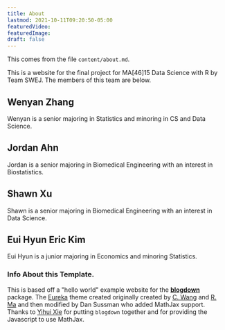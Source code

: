 ```yaml
---
title: About
lastmod: 2021-10-11T09:20:50-05:00
featuredVideo:
featuredImage:
draft: false
---
```


This comes from the file `content/about.md`.

This is a website for the final project for MA[46]15 Data Science with R by Team SWEJ.
The members of this team are below.

## Wenyan Zhang

Wenyan is a senior majoring in Statistics and minoring in CS and Data Science. 

## Jordan Ahn

Jordan is a senior majoring in Biomedical Engineering with an interest in Biostatistics.

## Shawn Xu

Shawn is a senior majoring in Biomedical Engineering with an interest in Data Science.

## Eui Hyun Eric Kim

Eui Hyun is a junior majoring in Economics and minoring Statistics.


<!-- Please leave in the information below -->

### Info About this Template.

This is based off a "hello world" example website for the [**blogdown**](https://github.com/rstudio/blogdown) package. The [Eureka](https://www.wangchucheng.com/en/docs/eureka/) theme created originally created by  [C. Wang](https://www.wangchucheng.com/zh/) and [R. Ma](https://www.ruiqima.com/zh/) and then modified by Dan Sussman who added MathJax support. Thanks to [Yihui Xie](https://github.com/yihui/) for putting `blogdown` together and for providing the Javascript to use MathJax.